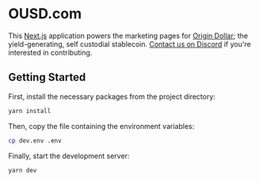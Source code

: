 # OUSD.com

This [Next.js](https://nextjs.org/) application powers the marketing pages for [Origin Dollar](https://ousd.com); the yield-generating, self custodial stablecoin. [Contact us on Discord](https://originprotocol.com/discord) if you're interested in contributing.

## Getting Started

First, install the necessary packages from the project directory:

```bash
yarn install
```

Then, copy the file containing the environment variables:

```bash
cp dev.env .env
```

Finally, start the development server:

```bash
yarn dev
```
